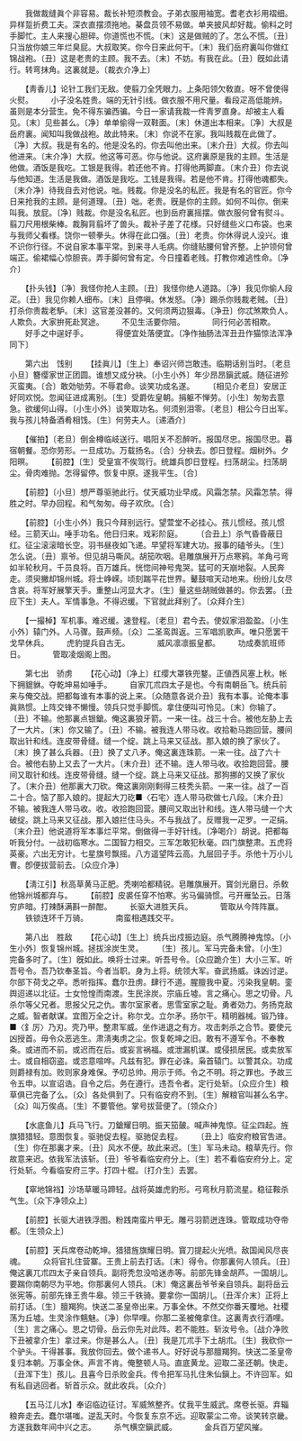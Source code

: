 <!-- { "loadSidebar": true } -->
　　我做裁缝眞个非容易。裁长补短须教会。子弟衣服用袖宽。耆老衣衫用褶细。异样踅折费工夫。深衣直摆须拖地。棊盘员领不易做。单夹披风却好裁。偷料之时手脚忙。主人来搜心胆碎。你道慌也不慌。〔末〕这是做贼的了。怎么不慌。〔丑〕只当放你娘三年烂臭屁。大叔取笑。你今日来此何干。〔末〕我们岳府裏叫你做红锦战袍。〔丑〕这是老贵的主顾。我不去。〔末〕不妨。有我在此。〔丑〕旣如此请行。转弯抹角。这裏就是。〔裁衣介净上〕 

　　【靑香儿】论针工我们无敌。使翦刀全凭眼力。上条阳领欠敎直。呀不曾使得火熨。 
　　小子没名姓贵。端的无针引线。做衣服不用尺量。看段疋高低能辨。虽则是本分营生。免不得东骗西骗。今日一家请我裁一件靑罗直身。却被主人看见。〔末〕见些甚么。〔净〕单单偷得一双鞋面。〔末〕休道出本相来。〔净〕大叔是岳府裏。闻知叫我做战袍。故此特来。〔末〕你说不在家。我叫贱裁在此做了。〔净〕大叔。我是有名的。他是没名的。你去叫他出来。〔末介丑〕大叔。你去叫他进来。〔末介净〕大叔。他这等可恶。你与他说。这府裏原是我的主顾。生活是他做。酒饭是我吃。工银是我得。若还他不肯。打得他两脚直。〔末介丑〕你去说与他知道。生活是我做。酒饭是我吃。工钱是我得。若是他不肯。打得他魂都失。〔末介净〕待我自去对他说。咄。贱裁。你是没名的私匠。我是有名的官匠。你今日来抢我的主顾。是何道理。〔丑〕咄。老贵。旣是你的主顾。如何不叫你。倒来叫我。放屁。〔净〕贱裁。你是没名私匠。也到岳府裏摇摆。做衣服何曾有熨斗。翦刀尺用根柴棒。裁胸背翦坏了兽头。裁补子差了花様。只好缝些义口布袋。也来与我师父看様。饶你一顿拳头。休得在此口强。〔丑〕老贵。你休得说人没兴。谁不识你行径。不说自家本事平常。到来寻人毛病。你缝贴腰何曾齐整。上护领何曾端正。偷裙幅心惊胆丧。弄手脚何曾有定。今日撞着老贱。打教你难逃性命。〔净介〕 

　　【扑头钱】〔净〕我怪你抢人主顾。〔丑〕我怪你绝人道路。〔净〕我见你偷人段疋。〔丑〕我见你赖人细布。〔末〕且停嗔。休发怒。〔净〕踢杀你贱裁老贼。〔丑〕打杀你贵裁老馿。〔末〕这官差没甚的。又何须两边狠毒。〔净丑〕你忒煞欺负人。人欺负。大家拚死赴冥途。 
　　不见生活要你陪。　　　　同行何必苦相欺。 
　　好手之中逞好手。　　　　得便宜处落便宜。〔净作抽肠法浑丑丑作猫惊法浑净同下〕 

　　第六出　饯别 
　　【挂眞儿】〔生上〕奉诏兴师岂敢违。临期话别当时。〔老旦小旦〕簪缨家世正团圆。谁想又成分袂。〔小生小外〕年少昂昂鎭武威。随征进殄灭蛮夷。〔合〕敢効劬劳。不辱君命。谈笑功成名遂。 
　　〔相见介老旦〕安居正好同欢悦。忽闻征进成离别。〔生〕受爵佐皇朝。捐躯不惮劳。〔小生〕匆匆去意急。欲缓何山得。〔小生小外〕谈笑取功名。何须别泪零。〔老旦〕相公今日出军。我与孩儿特备酒肴相饯。〔生〕何劳夫人。〔递酒介〕 

　　【催拍】〔老旦〕倒金樽临岐送行。唱阳关不忍醉听。报国尽忠。报国尽忠。暮宿朝餐。恐你劳形。一旦成功。万载扬名。〔合〕分袂去。卽日登程。烟树外。夕阳暝。 
　　【前腔】〔生〕受皇宣不俟驾行。统雄兵卽日登程。扫荡胡尘。扫荡胡尘。骨肉难抛。怎得留停。恢复中原。遂我平生。〔合〕 

　　【前腔】〔小旦〕想严尊驱驰此行。仗天威功业早成。风霜怎禁。风霜怎禁。得胜之时。早办回程。和气匆匆。母子欢欣。〔合〕 

　　【前腔】〔小生小外〕我只今拜别远行。望萱堂不必挂心。孩儿惯经。孩儿惯经。三箭天山。唾手功名。他日归来。戏彩阶庭。 
　　〔合丑上〕杀气昏昏蔽日红。征尘滚滚暗长空。羽书昼夜如飞递。早望将军建大功。报事的磕爷头。〔生〕怎么说。〔丑〕禀爷。但见胡马嘶风。胡笳吹咽。皂雕旗展开万点寒鸦。羊角弓弯如半轮秋月。千员良将。百万雄兵。恍惚间神号鬼哭。猛可的天崩地裂。人民奔走。须臾撇却锦州城。将士峥嵘。顷刻踹平花世界。鼙鼓喧天动地来。纷纷儿女尽含哀。将军好展擎天手。重整山河显大才。〔生〕量这些胡贼做甚的。你去罢。〔丑应下生〕夫人。军情事急。不得迟缓。下官就此拜别了。〔众拜介生〕 

　　【一撮棹】军机事。难迟缓。速登程。〔老旦〕君今去。使奴家泪盈盈。〔小生小外〕辕门外。人马骤。鼓声频。〔众〕二圣鸾舆返。三军唱凯歌声。唯只愿罢干戈早休兵。 
　　虎豹提兵自古无。　　　　威风凛凛振皇都。 
　　功成奏凯班师日。　　　　管取凌烟阁上图。 

　　第七出　骄虏 
　　【花心动】〔净上〕红缨大罩铁兜鍪。正値西风塞上秋。帐下拥貔貅。夺乾坤易如唾手。 
　　自家兀朮四太子是也。今有南朝岳飞。统兵前来与俺交战。把都每谁有本事的说上来。〔众随意各说介丑〕我有本事。论俺本事眞熟惯。上阵交锋不懒慢。领兵只觉手脚慌。拿住便叫可怜见。〔末〕你输了。〔丑〕不输。他那裏点银鎗。俺这裏狼牙箭。一来一往。战三十合。被他左胁上去了一大片。〔末〕你又输了。〔丑〕不输。被我连人带马收。收拾勒马跑回营。腰间取出针和线。连皮带骨缝。缝一个绽。跳上马来又征战。那入娘的换了家伙了。〔末〕换了甚么兵器。〔丑〕换了丈八矛。俺这裏连珠箭。一来一往。战了六十合。被他右胁上又去了一大片。〔末介丑〕还不输。连人带马收。收拾跑回营。腰间又取针和线。连皮带骨缝。缝一个绽。跳上马来又征战。那狗挪的又换了家伙了。〔末介丑〕他那裏大刀砍。俺这裏刚刚剩得三枝秃头箭。一来一往。战了一百二十合。恼了那入娘的。提起大刀矻■〈石宅〉连人带马砍做七八段。〔末介丑〕不输。被我连人带马收。收。收拾跑回营。腰间又取出针和线。连人带马缝一个大破绽。跳上马来又征战。那入娘拦住马头。不与我战了。反赠我一疋罗。一疋绢。〔末介丑〕他说道将军本事烂平常。倒做得一手好针线。〔净喝介〕胡说。把都每听我分付。一战初临寒水。二国智力相交。三军怎敢犯秋毫。四门旗整肃。五虎将英豪。六出无穷计。七星旗号飘摇。八方遥望阵云高。九层回子手。杀他十万小儿曹。卽便拔营前去。〔众应介净〕 

　　【淸江引】秋高草黄马正肥。秃喇哈都精锐。皂雕旗展开。寳剑光磨日。杀敎他锦州城都弃与。 
　　【前腔】皮裘任穿不怕寒。劣马偏骑惯。弓开雁坠云。日落穷庐暗。打辣酥满斟一醉酣。 
　　长驱大进胜天兵。　　　　管取从今阵阵赢。 
　　铁锁连环千万骑。　　　　南蛮相遇践交平。 

　　第八出　胜敌 
　　【花心动】〔生上〕统兵出戍振边庭。杀气腾腾神鬼惊。〔小生小外〕恢复锦州城。拯拔涂炭生灵。 
　　〔生〕孩儿。军马完备未曾。〔小生〕完备多时了。〔生〕旣如此。唤将士过来。听吾号令。〔众应跪介生〕大小三军。听吾号令。吾乃钦奉圣旨。今者当职。身为上将。统领大军。奋武扬威。诛凶讨逆。尔部下荷戈之卒。悉听指挥。蠢尔丑虏。肆行不道。腥膻我中夏。污染我皇朝。銮舆迢递以北征。士女怆惶而南渡。生民涂炭。宗庙丘墟。言之痛心。思之切骨。凡杀尔等父兄者。思报父兄之仇。害尔室家者。思雪室家之耻。勇者効力。务扬克敌之威。智者献谋。宜图万全之计。称尔戈。立尔矛。扬尔干。精明器械。锻乃锋。■〈釒厉〉乃刃。壳乃甲。整肃军威。坐作进退之有方。攻击刺杀之合节。要使元凶授首。毋令众恶逃生。肃淸夷虏之尘。恢复乾坤之旧。敢有不遵军令。不奉教条。或进而不前。或迟而在后。或妄言祸福。或泄漏机谋。或侵损居民。或卖放军士。或自相窃盗。或恣意喧哗。凡兹有犯。罪在必诛。枭首辕门。以警其众。功成则爵禄有加。败则家身难保。予叨总帅。用示于师。令之不明。将之罪也。予故三令五申。以宣诏诰。自令之后。务在遵行。违吾令者。定行处斩。〔众应介生〕粮草俱已完备了么。〔众〕各处俱到了。只有临安府不到。〔生〕解粮官叫甚么名字。〔众〕叫万俟卨。〔生〕不要管他。掌号拔营便了。〔领众介〕 

　　【水底鱼儿】兵马飞行。刀鎗耀日明。振天笳皷。喊声神鬼惊。征尘四起。旌旗猎猎轻。意图恢复。驱驰促去程。驱驰促去程。 
　　〔丑上〕临安府粮官吿进。〔生〕你在那裏才来。〔丑〕风水不便。故此来迟。〔生〕军马未动。粮草先行。你故意来迟。依我军法该斩。〔丑〕爷爷看临安府分上。〔生〕若不看临安府分上。定行处斩。今看临安府三字。打四十棍。〔打介生〕去罢。 

　　【窣地锦裆】沙场草暖马蹄轻。战将英雄虎豹形。弓弯秋月箭流星。稳征鞍杀气生。〔众下净领众上〕 

　　【前腔】长驱大进铁浮图。粉践南蛮片甲无。雕弓羽箭迸连珠。管取成功夺帝都。〔生领众上〕 

　　【前腔】天兵席卷动乾坤。猎猎旌旗耀日明。寳刀提起火光喷。敌国闻风尽丧魂。 
　　众将官扎住营寨。王贵上前去打话。〔末〕得令。你那裏何人领兵。〔丑〕俺这裏兀朮四太子亲自领兵。副将秃忽没哈迷赤等。前部先锋金胡芦。一国胡儿。要踹你南朝尽为平地。你那裏何人领兵。〔末〕俺这裏岳爷爷亲自领兵。副将岳云张宪等。前部先锋王贵牛皋。领三千铁骑。要拿你一国胡儿。〔丑浑介末〕正将上前打话。〔生〕膻羯狗。快送二圣皇帝出来。万事全休。不然交你番天覆地。社稷荡为丘墟。生灵涂作魑魅。〔净〕你早哩。你那二圣被俺拿住。这裏靑衣行酒哩。〔生〕言之痛心。思之切骨。岳云你先对此阵。若不能胜。斩汝号令。〔战介净败下丑被拿介生〕拿过来。你是甚么人。〔丑〕我是兀朮手下土胡朮。〔生〕我砍你一个驴头。干得甚事。我放你回去。做个递书人。好好说与那膻羯狗。快送二圣皇帝复归本朝。万事全休。声言不肯。俺整顿人马。直底黄龙。迎取二圣还朝。快走。〔丑浑下生〕孩儿。且喜今日杀败金兵。传令把军马扎住朱仙鎭上。不许回军。如有私自逃回者。斩首示众。就此收兵。〔众介〕 

　　【五马江儿水】奉诏临边征讨。军威煞整齐。仗我平生威武。席卷长驱。弃辎粮奔走去。蠢尔堪嗤。逆乱天时。今恢复东京不远。迎取蒙尘二帝。谈笑转京畿。方遂我数年间中兴之志。 
　　杀气横空鎭武威。　　　　金兵百万望风摧。 
